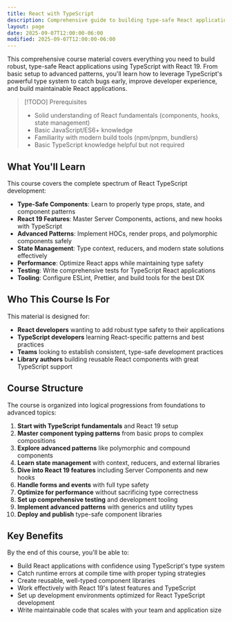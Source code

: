 ```yaml
---
title: React with TypeScript
description: Comprehensive guide to building type-safe React applications with TypeScript and React 19
layout: page
date: 2025-09-07T12:00:00-06:00
modified: 2025-09-07T12:00:00-06:00
---
```


This comprehensive course material covers everything you need to build robust, type-safe React applications using TypeScript with React 19. From basic setup to advanced patterns, you'll learn how to leverage TypeScript's powerful type system to catch bugs early, improve developer experience, and build maintainable React applications.

> [!TODO] Prerequisites
>
> - Solid understanding of React fundamentals (components, hooks, state management)
> - Basic JavaScript/ES6+ knowledge
> - Familiarity with modern build tools (npm/pnpm, bundlers)
> - Basic TypeScript knowledge helpful but not required

## What You'll Learn

This course covers the complete spectrum of React TypeScript development:

- **Type-Safe Components**: Learn to properly type props, state, and component patterns
- **React 19 Features**: Master Server Components, actions, and new hooks with TypeScript
- **Advanced Patterns**: Implement HOCs, render props, and polymorphic components safely
- **State Management**: Type context, reducers, and modern state solutions effectively
- **Performance**: Optimize React apps while maintaining type safety
- **Testing**: Write comprehensive tests for TypeScript React applications
- **Tooling**: Configure ESLint, Prettier, and build tools for the best DX

## Who This Course Is For

This material is designed for:

- **React developers** wanting to add robust type safety to their applications
- **TypeScript developers** learning React-specific patterns and best practices
- **Teams** looking to establish consistent, type-safe development practices
- **Library authors** building reusable React components with great TypeScript support

## Course Structure

The course is organized into logical progressions from foundations to advanced topics:

1. **Start with TypeScript fundamentals** and React 19 setup
2. **Master component typing patterns** from basic props to complex compositions
3. **Explore advanced patterns** like polymorphic and compound components
4. **Learn state management** with context, reducers, and external libraries
5. **Dive into React 19 features** including Server Components and new hooks
6. **Handle forms and events** with full type safety
7. **Optimize for performance** without sacrificing type correctness
8. **Set up comprehensive testing** and development tooling
9. **Implement advanced patterns** with generics and utility types
10. **Deploy and publish** type-safe component libraries

## Key Benefits

By the end of this course, you'll be able to:

- Build React applications with confidence using TypeScript's type system
- Catch runtime errors at compile time with proper typing strategies
- Create reusable, well-typed component libraries
- Work effectively with React 19's latest features and TypeScript
- Set up development environments optimized for React TypeScript development
- Write maintainable code that scales with your team and application size
